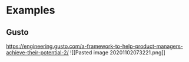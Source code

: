# Examples
## Gusto
https://engineering.gusto.com/a-framework-to-help-product-managers-achieve-their-potential-2/
![[Pasted image 20201102073221.png]]
